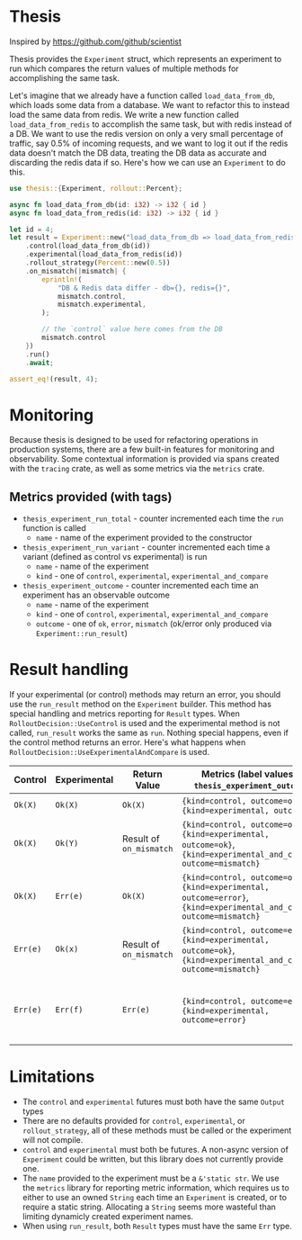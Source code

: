 # Thesis

Inspired by https://github.com/github/scientist

Thesis provides the `Experiment` struct, which represents an experiment to
run which compares the return values of multiple methods for accomplishing
the same task.

Let's imagine that we already have a function called `load_data_from_db`,
which loads some data from a database. We want to refactor this to instead
load the same data from redis. We write a new function called
`load_data_from_redis` to accomplish the same task, but with redis instead of
a DB. We want to use the redis version on only a very small percentage of
traffic, say 0.5% of incoming requests, and we want to log it out if the
redis data doesn't match the DB data, treating the DB data as accurate and
discarding the redis data if so. Here's how we can use an `Experiment` to do
this.

```rust
use thesis::{Experiment, rollout::Percent};

async fn load_data_from_db(id: i32) -> i32 { id }
async fn load_data_from_redis(id: i32) -> i32 { id }

let id = 4;
let result = Experiment::new("load_data_from_db => load_data_from_redis")
    .control(load_data_from_db(id))
    .experimental(load_data_from_redis(id))
    .rollout_strategy(Percent::new(0.5))
    .on_mismatch(|mismatch| {
        eprintln!(
            "DB & Redis data differ - db={}, redis={}",
            mismatch.control,
            mismatch.experimental,
        );

        // the `control` value here comes from the DB
        mismatch.control
    })
    .run()
    .await;

assert_eq!(result, 4);
```

# Monitoring

Because thesis is designed to be used for refactoring operations in
production systems, there are a few built-in features for monitoring and
observability. Some contextual information is provided via spans created with
the `tracing` crate, as well as some metrics via the `metrics` crate.

## Metrics provided (with tags)

- `thesis_experiment_run_total` - counter incremented each time the `run`
  function is called
    - `name` - name of the experiment provided to the constructor
- `thesis_experiment_run_variant` - counter incremented each time a
  variant (defined as control vs experimental) is run
    - `name` - name of the experiment
    - `kind` - one of `control`, `experimental`, `experimental_and_compare`
- `thesis_experiment_outcome` - counter incremented each time an experiment
  has an observable outcome
    - `name` - name of the experiment
    - `kind` - one of `control`, `experimental`, `experimental_and_compare`
    - `outcome` - one of `ok`, `error`, `mismatch` (ok/error only produced
    via `Experiment::run_result`)

# Result handling

If your experimental (or control) methods may return an error, you should use
the `run_result` method on the `Experiment` builder. This method has special
handling and metrics reporting for `Result` types. When
`RolloutDecision::UseControl` is used and the experimental method is not
called, `run_result` works the same as `run`. Nothing special happens, even
if the control method returns an error. Here's what happens when
`RolloutDecision::UseExperimentalAndCompare` is used.

| Control  | Experimental | Return Value             | Metrics (label values of `thesis_experiment_outcome`)                                                                   | Logs                                                                                                      |
|----------|--------------|--------------------------|-------------------------------------------------------------------------------------------------------------------------|-----------------------------------------------------------------------------------------------------------|
| `Ok(X)`  | `Ok(X)`      | `Ok(X)`                  | `{kind=control, outcome=ok}`, `{kind=experimental, outcome=ok}`                                                         |                                                                                                           |
| `Ok(X)`  | `Ok(Y)`      | Result of `on_mismatch`  | `{kind=control, outcome=ok}`, `{kind=experimental, outcome=ok}`, `{kind=experimental_and_compare, outcome=mismatch}`    |                                                                                                           |
| `Ok(X)`  | `Err(e)`     | `Ok(X)`                  | `{kind=control, outcome=ok}`, `{kind=experimental, outcome=error}`, `{kind=experimental_and_compare, outcome=mismatch}` | `"thesis experiment error" kind=experimental, error=e`                                                    |
| `Err(e)` | `Ok(x)`      | Result of  `on_mismatch` | `{kind=control, outcome=error}`, `{kind=experimental, outcome=ok}`, `{kind=experimental_and_compare, outcome=mismatch}` | `"thesis experiment error" kind=control, error=e`                                                         |
| `Err(e)` | `Err(f)`     | `Err(e)`                 | `{kind=control, outcome=error}`, `{kind=experimental, outcome=error}`                                                   | `"thesis experiment error" kind=control, error=e`, `"thesis experiment error" kind=experimental, error=f` |

# Limitations

- The `control` and `experimental` futures must both have the same `Output`
  types
- There are no defaults provided for `control`, `experimental`, or
  `rollout_strategy`, all of these methods must be called or the experiment
  will not compile.
- `control` and `experimental` must both be futures. A non-async version of
  `Experiment` could be written, but this library does not currently provide
  one.
- The `name` provided to the experiment must be a `&'static str`. We use the
  `metrics` library for reporting metric information, which requires us to
  either to use an owned `String` each time an `Experiment` is created, or to
  require a static string. Allocating a `String` seems more wasteful than
  limiting dynamicly created experiment names.
- When using `run_result`, both `Result` types must have the same `Err` type.

